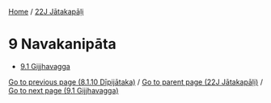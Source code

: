 
[Home](/) / [22J Jātakapāḷi](/tipitaka/22J.md)

# 9 Navakanipāta

* [9.1 Gijjhavagga](/tipitaka/22J/9/9.1.md)

[Go to previous page (8.1.10 Dīpijātaka)](/tipitaka/22J/8/8.1/8.1.10.md) / [Go to parent page (22J Jātakapāḷi)](/tipitaka/22J/0.md) / [Go to next page (9.1 Gijjhavagga)](/tipitaka/22J/9/9.1.md)


